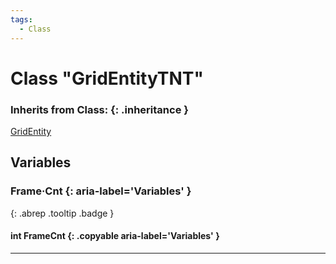 ```yaml
---
tags:
  - Class
---
```

# Class "GridEntityTNT"
### Inherits from Class: {: .inheritance }
[GridEntity](GridEntity.md)
## Variables
### Frame·Cnt {: aria-label='Variables' }
[ ](#){: .abrep .tooltip .badge }
#### int FrameCnt  {: .copyable aria-label='Variables' }

___
